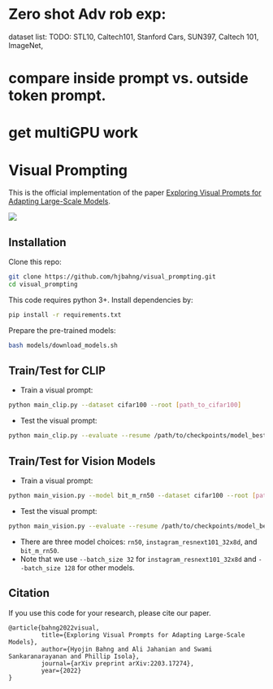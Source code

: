 
# Zero shot Adv rob exp:

dataset list:
TODO:
STL10,
Caltech101,
Stanford Cars,
SUN397,
Caltech 101,
ImageNet,


# compare inside prompt vs. outside token prompt.

# get multiGPU work

# Visual Prompting
This is the official implementation of the paper [Exploring Visual Prompts for Adapting Large-Scale Models](https://arxiv.org/abs/2203.17274). 

![](./figures/clip_vs_vision.png)


## Installation
Clone this repo:
```bash
git clone https://github.com/hjbahng/visual_prompting.git
cd visual_prompting
```

This code requires python 3+. Install dependencies by:
```bash
pip install -r requirements.txt
```

Prepare the pre-trained models:
```bash
bash models/download_models.sh
```

## Train/Test for CLIP
* Train a visual prompt:
```bash
python main_clip.py --dataset cifar100 --root [path_to_cifar100] 
```

* Test the visual prompt:
```bash
python main_clip.py --evaluate --resume /path/to/checkpoints/model_best.pth.tar --dataset cifar100 --root [path_to_cifar100]
```

## Train/Test for Vision Models
* Train a visual prompt:
```bash
python main_vision.py --model bit_m_rn50 --dataset cifar100 --root [path_to_cifar100]
```

* Test the visual prompt:
```bash
python main_vision.py --evaluate --resume /path/to/checkpoints/model_best.pth.tar --model bit_m_rn50 --dataset cifar100 --root [path_to_cifar100]
``` 
* There are three model choices: `rn50`, `instagram_resnext101_32x8d`, and `bit_m_rn50`.
* Note that we use `--batch_size 32` for `instagram_resnext101_32x8d` and `--batch_size 128` for other models.

## Citation
If you use this code for your research, please cite our paper.
```
@article{bahng2022visual,
         title={Exploring Visual Prompts for Adapting Large-Scale Models}, 
         author={Hyojin Bahng and Ali Jahanian and Swami Sankaranarayanan and Phillip Isola},
         journal={arXiv preprint arXiv:2203.17274},
         year={2022}
}
```
